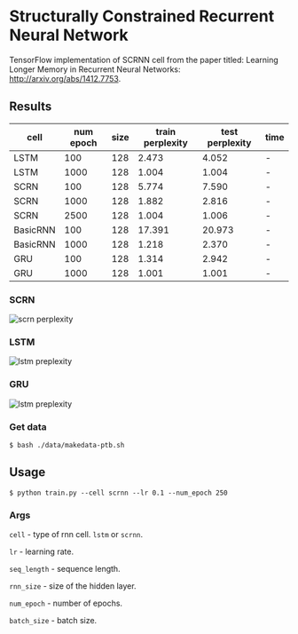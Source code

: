 # Structurally Constrained Recurrent Neural Network

TensorFlow implementation of SCRNN cell from the paper titled: Learning Longer Memory in Recurrent Neural Networks: http://arxiv.org/abs/1412.7753.


## Results

|cell|num epoch|size|train perplexity|test perplexity|time|
|---|---|---|---|---|---|
|LSTM|100|128|2.473|4.052|-|
|LSTM|1000|128|1.004|1.004|-|
|SCRN|100|128|5.774|7.590|-|
|SCRN|1000|128|1.882|2.816|-|
|SCRN|2500|128|1.004|1.006|-|
|BasicRNN|100|128|17.391|20.973|-|
|BasicRNN|1000|128|1.218|2.370|-|
|GRU|100|128|1.314|2.942|-|
|GRU|1000|128|1.001|1.001|-|

### SCRN

![scrn perplexity](https://raw.githubusercontent.com/webgeist/scrnn-tensorflow/master/results/scrn-128-32-005-2500.png)

### LSTM

![lstm preplexity](https://raw.githubusercontent.com/webgeist/scrnn-tensorflow/master/results/lstm-128-32-005-2000.png)

### GRU

![lstm preplexity](https://raw.githubusercontent.com/webgeist/scrnn-tensorflow/master/results/gru-128-32-005-2000.png)

### Get data
```
$ bash ./data/makedata-ptb.sh
```

## Usage

```
$ python train.py --cell scrnn --lr 0.1 --num_epoch 250
```

### Args

`cell` - type of rnn cell. `lstm` or `scrnn`.

`lr` - learning rate.

`seq_length` - sequence length.

`rnn_size` - size of the hidden layer.

`num_epoch` - number of epochs.

`batch_size` - batch size. 

